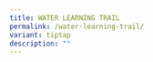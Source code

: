 ```yaml
---
title: WATER LEARNING TRAIL
permalink: /water-learning-trail/
variant: tiptap
description: ""
---
```

